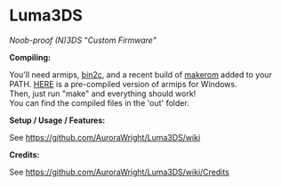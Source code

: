 # Luma3DS
*Noob-proof (N)3DS "Custom Firmware"*

**Compiling:**

You'll need armips, [bin2c](https://sourceforge.net/projects/bin2c/), and a recent build of [makerom](https://github.com/profi200/Project_CTR) added to your PATH. [HERE](http://www91.zippyshare.com/v/ePGpjk9r/file.html) is a pre-compiled version of armips for Windows.  
Then, just run "make" and everything should work!  
You can find the compiled files in the 'out' folder.

**Setup / Usage / Features:**

See https://github.com/AuroraWright/Luma3DS/wiki

**Credits:**
 
See https://github.com/AuroraWright/Luma3DS/wiki/Credits
